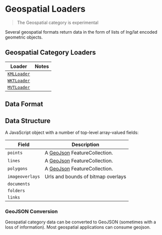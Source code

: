 # Geospatial Loaders

> The Geospatial category is experimental

Several geospatial formats return data in the form of lists of lng/lat encoded geometric objects.

## Geospatial Category Loaders

| Loader                                                   | Notes |
| -------------------------------------------------------- | ----- |
| [`KMLLoader`](modules/kml/docs/api-reference/kml-loader) |       |
| [`WKTLoader`](modules/wkt/docs/api-reference/wkt-loader) |       |
| [`MVTLoader`](modules/mvt/docs/api-reference/mvt-loader) |       |

## Data Format

## Data Structure

A JavaScript object with a number of top-level array-valued fields:

| Field           | Description                                          |
| --------------- | ---------------------------------------------------- |
| `points`        | A [GeoJson](https://geojson.org/) FeatureCollection. |
| `lines`         | A [GeoJson](https://geojson.org/) FeatureCollection. |
| `polygons`      | A [GeoJson](https://geojson.org/) FeatureCollection. |
| `imageoverlays` | Urls and bounds of bitmap overlays                   |
| `documents`     |                                                      |
| `folders`       |                                                      |
| `links`         |                                                      |

### GeoJSON Conversion

Geospatial category data can be converted to GeoJSON (sometimes with a loss of information). Most geospatial applications can consume geojson.

